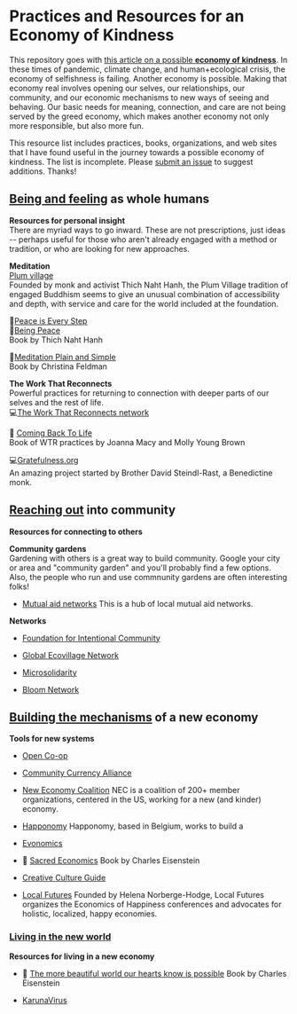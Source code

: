 # Practices and Resources for an Economy of Kindness

This repository goes with [this article on a possible **economy of kindness**](https://sapient.life/economy-of-kindness). In these times of pandemic, climate change, and human+ecological crisis, the economy of selfishness is failing. Another economy is possible. Making that economy real involves opening our selves, our relationships, our community, and our economic mechanisms to new ways of seeing and behaving. Our basic needs for meaning, connection, and care are not being served by the greed economy, which makes another economy not only more responsible, but also more fun.

This resource list includes practices, books, organizations, and web sites that I have found useful in the journey towards a possible economy of kindness. The list is incomplete. Please [submit an issue](https://github.com/Photosynthesis/EconomyofKindness/issues/new) to suggest additions. Thanks!



## [Being and feeling]() as whole humans  
**Resources for personal insight**  
There are myriad ways to go inward. These are not prescriptions, just ideas -- perhaps useful for those who aren't already engaged with a method or tradition, or who are looking for new approaches.

**Meditation**  
[Plum village](https://plumvillage.org)  
Founded by monk and activist Thich Naht Hanh, the Plum Village tradition of engaged Buddhism seems to give an unusual combination of accessibility and depth, with service and care for the world included at the foundation.

📖[Peace is Every Step](https://www.goodreads.com/book/show/14572.Peace_Is_Every_Step)  
📖[Being Peace](https://www.goodreads.com/book/show/331344.Being_Peace)  
Book by Thich Naht Hanh  

📖[Meditation Plain and Simple](https://www.goodreads.com/book/show/6369835-meditation-plain-and-simple)  
Book by Christina Feldman

**The Work That Reconnects**  
Powerful practices for returning to connection with deeper parts of our selves and the rest of life.  
💻[The Work That Reconnects network](https://workthatreconnects.org)  

📖 [Coming Back To Life](https://www.goodreads.com/book/show/21535383-coming-back-to-life)  
Book of WTR practices by Joanna Macy and Molly Young Brown  

💻[Gratefulness.org](https://gratefulness.org/)  
An amazing project started by Brother David Steindl-Rast, a Benedictine monk.

## [Reaching out]() into community  
**Resources for connecting to others**  
  
**Community gardens**  
Gardening with others is a great way to build community. Google your city or area and "community garden" and you'll probably find a few options. Also, the people who run and use commnunity gardens are often interesting folks!

- [Mutual aid networks](https://www.mutualaidhub.org/)
This is a hub of local mutual aid networks. 

**Networks**  

- [Foundation for Intentional Community](https://ic.org)  

- [Global Ecovillage Network](https://ecovillage.org)  

- [Microsolidarity](http://microsolidarity.cc)  

- [Bloom Network](https://bloomnetwork.org)  


## [Building the mechanisms]() of a new economy  
**Tools for new systems**  

- [Open Co-op](https://open.coop) 

- [Community Currency Alliance](https://currency.community/)  

- [New Economy Coalition](https://neweconomy.net/)
NEC is a coalition of 200+ member organizations, centered in the US, working for a new (and kinder) economy.

- [Happonomy](https://happonomy.org)
Happonomy, based in Belgium, works to build a 

- [Evonomics](https://evonomics.com)

- 📖 [Sacred Economics](https://www.goodreads.com/book/show/54924528-sacred-economics-revised)
Book by Charles Eisenstein

- [Creative Culture Guide](https://creativecultureguide.org)

- [Local Futures](https://localfutures.org)
Founded by Helena Norberge-Hodge, Local Futures organizes the Economics of Happiness conferences and advocates for holistic, localized, happy economies. 



### [Living in the new world]()
**Resources for living in a new economy**

- 📖 [The more beautiful world our hearts know is possible](https://www.goodreads.com/book/show/17345270-the-more-beautiful-world-our-hearts-know-is-possible)
Book by Charles Eisenstein

- [KarunaVirus](https://karunavirus.org)





